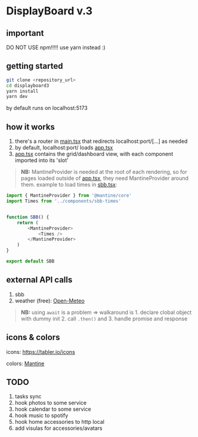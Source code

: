 # DisplayBoard v.3

## important
DO NOT USE npm!!!!!
use yarn instead :)

## getting started

```bash
git clone <repository_url>
cd displayboard3
yarn install
yarn dev
```
by default runs on localhost:5173

## how it works
1. there's a router in [main.tsx](src/main.tsx) that redirects localhost:port/[...] as needed
2. by default, localhost:port/ loads [app.tsx](src/routes/App.tsx)
3. [app.tsx](src/routes/App.tsx) contains the grid/dashboard view, with each component imported into its 'slot'

> **NB:** MantineProvider is needed at the root of each rendering, so for pages loaded outside of [app.tsx](src/routes/App.tsx), they need MantineProvider around them. example to load times in [sbb.tsx](src/routes/sbb.tsx):
```TypeScript
import { MantineProvider } from '@mantine/core'
import Times from '../components/sbb-times'


function SBB() {
    return (
        <MantineProvider>
            <Times />
        </MantineProvider>
    )
}

export default SBB
```

## external API calls
1. sbb
2. weather (free): [Open-Meteo](https://open-meteo.com/en/docs#current=temperature_2m,is_day,weather_code&hourly=temperature_2m,weather_code&daily=weather_code,temperature_2m_max,temperature_2m_min,sunrise,sunset,precipitation_probability_max&timezone=Europe%2FBerlin&forecast_days=3)

> **NB:** using ```await``` is a problem => walkaround is 1. declare clobal object with dummy init 2. call ```.then()``` and 3. handle promise and response

## icons & colors
icons: https://tabler.io/icons

colors: [Mantine](https://mantine.dev/theming/colors/)

## TODO
1. tasks sync
2. hook photos to some service
3. hook calendar to some service
4. hook music to spotify
5. hook home accessories to http local
6. add visulas for accessories/avatars
